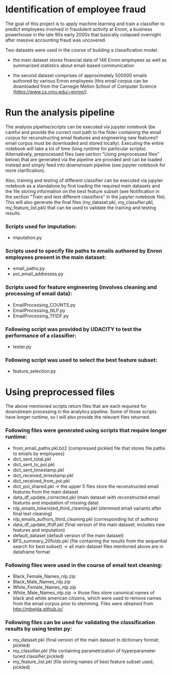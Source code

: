 # Identification of employee fraud

The goal of this project is to apply machine learning and train a classifier to predict employees involved in 
fraudulent activity at Enron, a business powerhouse in the late 90s early 2000s that basically colapsed overnight 
after massive accounting fraud was uncovered.


Two datasets were used in the course of building a classification model:
- the main dataset stores financial data of 146 Enron employees as well as summarized statistics about email-based 
communication

- the second dataset comprises of approximately 500000 emails authored by various Enron employees (this email 
corpus can be downloaded from the Carnegie Mellon School of Computer Science (https://www.cs.cmu.edu/~enron/).

# Run the analysis pipeline
The analysis pipeline/scripts can be executed via jupyter notebook (be careful and provide the correct root path to
the filder containing the email corpus for reconstructing email features and engineering new features!! email 
corpus must be downloaded and stored locally). Executing the entire notebook will take a lot of time (long runtime 
for particular scripts). Alternatively, preprocessed files (see section "Using preprocessed files" below) that are
generated via the pipeline are provided and can be loaded instead and simply feed into downstream pipeline (see 
jupyter notebook for more clarification).

Also, training and testing of different classifier can be executed via jupyter notebook as a standalone by first
loading the required main datasets and the file storing information on the best feature subset (see Notification 
in the section "Train and test different classifiers" in the jupyter notebook file). This will also generate the
final files (my_dataset.pkl, my_classifier.pkl, my_feature_list.pkl) that can be used to validate the 
training and testing results.


### Scripts used for imputation:
- imputation.py

### Scripts used to specify file paths to emails authored by Enron employees present in the main dataset:
- email_paths.py
- poi_email_addresses.py

### Scripts used for feature engineering (involves cleaning and processing of email data):
- EmailProcessing_COUNTS.py
- EmailProcessing_NLP.py
- EmailProcessing_TFIDF.py

### Following script was provided by UDACITY to test the performance of a classifier:
- tester.py

### Following script was used to select the best feature subset:
- feature_selection.py


# Using preprocessed files
The above mentioned scripts return files that are each required for downstream processing in the analytics 
pipeline. Some of those scripts have longer runtime, so I will also provide the relevant files returned.

### Following files were generated using scripts that require longer runtime: 
- from_email_paths.pkl.bz2 (compressed pickled file that stores file paths to emails by employees)
- dict_sent_total.pkl
- dict_sent_to_poi.pkl
- dict_sent_timestamp.pkl
- dict_received_timestamp.pkl
- dict_received_from_poi.pkl
- dict_poi_shared.pkl
-> the upper 5 files store the reconstructed email features from the main dataset
- data_df_update_corrected.pkl (main dataset with reconstructed email features and imputation of missing data)
- nlp_emails_tokenized_third_cleaning.pkl (stemmed email variants after final text cleaning)
- nlp_emails_authors_third_cleaning.pkl (corresponding list of authors)
- data_df_update_tfidf.pkl (final version of the main dataset; includes new features and imputation)
- default_dataset (default version of the main dataset)
- BFS_summary_20folds.pkl (file containing the results from the sequential search for best subset)
-> all main dataset files mentioned above are in dataframe format

### Following files were used in the course of email text cleaning:
- Black_Female_Names_nlp.zip
- Black_Male_Names_nlp.zip
- White_Female_Names_nlp.zip
- White_Male_Names_nlp.zip
-> those files store canonical names of black and white american citizens, which were used to remove names from 
the email corpus prior to stemming. Files were obtained from  http://mbejda.github.io/

### Following files can be used for validating the classification results by using tester.py:
- my_dataset.pkl (final version of the main dataset in dictionary format; pickled)
- my_classifier.pkl (file containing parametrization of hyperparameter tuned classifier;pickled)
- my_feature_list.pkl (file storing names of best feature subset used; pickled)

